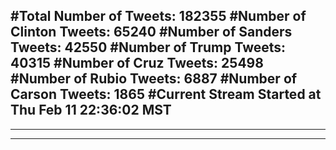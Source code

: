 #Total Number of Tweets: 182355 
#Number of Clinton Tweets: 65240
#Number of Sanders Tweets: 42550
#Number of Trump Tweets: 40315
#Number of Cruz Tweets: 25498
#Number of Rubio Tweets: 6887
#Number of Carson Tweets: 1865
#Current Stream Started at Thu Feb 11 22:36:02 MST
---
---
---
